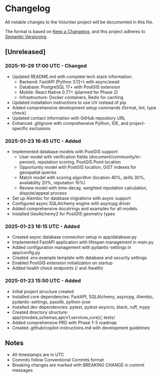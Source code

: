 # Changelog

All notable changes to the Voluntier project will be documented in this file.

The format is based on [Keep a Changelog](https://keepachangelog.com/en/1.0.0/),
and this project adheres to [Semantic Versioning](https://semver.org/spec/v2.0.0.html).

## [Unreleased]

### 2025-10-29 17:00 UTC - Changed
- Updated README.md with complete tech stack information:
  - Backend: FastAPI (Python 3.13+) with async/await
  - Database: PostgreSQL 17+ with PostGIS extension
  - Mobile: React Native 0.77+ (planned for Phase 2)
  - Infrastructure: Docker containers, Redis for caching
- Updated installation instructions to use UV instead of pip
- Added comprehensive development setup commands (format, lint, type check)
- Updated contact information with GitHub repository URL
- Enhanced .gitignore with comprehensive Python, IDE, and project-specific exclusions

### 2025-01-23 16:45 UTC - Added
- Implemented database models with PostGIS support:
  - User model with verification fields (document/community/in-person), reputation scoring, PostGIS Point location
  - Opportunity model with PostGIS location, GiST indexes for geospatial queries
  - Match model with scoring algorithm (location 40%, skills 30%, availability 20%, reputation 10%)
  - Review model with time-decay, weighted reputation calculation, dispute/appeal process
- Set up Alembic for database migrations with async support
- Configured async SQLAlchemy engine with asyncpg driver
- Added comprehensive docstrings and examples for all models
- Installed GeoAlchemy2 for PostGIS geometry types

### 2025-01-23 16:15 UTC - Added
- Created async database connection setup in app/database.py
- Implemented FastAPI application with lifespan management in main.py
- Added configuration management with pydantic-settings in app/config.py
- Created .env.example template with database and security settings
- Enabled PostGIS extension initialization on startup
- Added health check endpoints (/ and /health)

### 2025-01-23 15:50 UTC - Added
- Initial project structure created
- Installed core dependencies: FastAPI, SQLAlchemy, asyncpg, Alembic, pydantic-settings, passlib, python-jose
- Installed dev dependencies: pytest, pytest-asyncio, black, ruff, mypy
- Created directory structure: app/{models,schemas,api/v1,services,core}/, tests/
- Added comprehensive PRD with Phase 1-3 roadmap
- Created .github/copilot-instructions.md with development guidelines

## Notes

- All timestamps are in UTC
- Commits follow Conventional Commits format
- Breaking changes are marked with BREAKING CHANGE in commit messages
